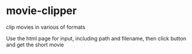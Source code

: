# movie-clipper
clip movies in various of formats

Use the html page for input, including path and filename, then click button and get the short movie
